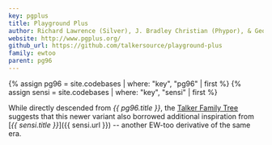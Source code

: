 ```yaml
---
key: pgplus
title: Playground Plus
author: Richard Lawrence (Silver), J. Bradley Christian (Phypor), & Geoffrey Swift (Blimey)
website: http://www.pgplus.org/
github_url: https://github.com/talkersource/playground-plus
family: ewtoo
parent: pg96
---
```


{% assign pg96 = site.codebases | where: "key", "pg96" | first %}
{% assign sensi = site.codebases | where: "key", "sensi" | first %}

While directly descended from _{{ pg96.title }}_, the [Talker Family Tree][tree] suggests that this newer
variant also borrowed additional inspiration from [_{{ sensi.title }}_]({{ sensi.url }}) -- another
EW-too derivative of the same era.

[tree]: /talkertree.txt
